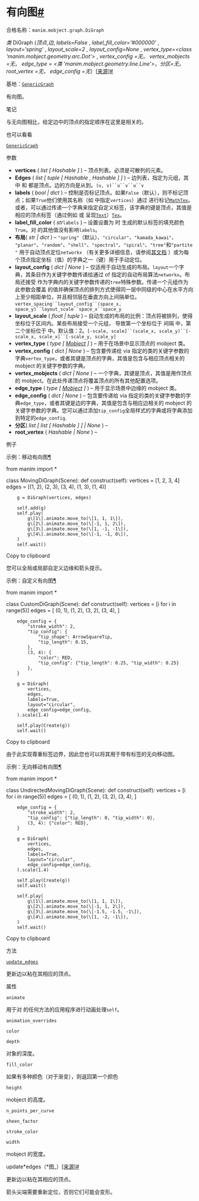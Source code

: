 # 有向图[#](#digraph "此标题的固定链接")

合格名称：`manim.mobject.graph.DiGraph`

_类_ DiGraph (_顶点_,_边_, _labels=False_ , _label_fill_color='#000000'_ , _layout='spring'_ , _layout_scale=2_ , _layout_config=None_ , _vertex_type=<class 'manim.mobject.geometry.arc.Dot'>_ , _vertex_config =无_， _vertex_mobjects =无_， _edge_type = <类 'manim.mobject.geometry.line.Line'>_，_分区=无_， _root_vertex =无_， _edge_config =无_）[\[来源\]](../_modules/manim/mobject/graph.html#DiGraph)[#](#manim.mobject.graph.DiGraph "此定义的固定链接")

基地：[`GenericGraph`](manim.mobject.graph.GenericGraph.html#manim.mobject.graph.GenericGraph "manim.mobject.graph.GenericGraph")

有向图。

笔记

与无向图相比，给定边中的顶点的指定顺序在这里是相关的。

也可以看看

[`GenericGraph`](manim.mobject.graph.GenericGraph.html#manim.mobject.graph.GenericGraph "manim.mobject.graph.GenericGraph")

参数

- **vertices** ( _list_ _\[_ _Hashable_ _\]_ ) – 顶点列表。必须是可散列的元素。
- **Edges** ( _list_ _\[_ _tuple_ _\[_ _Hashable_ _,_ _Hashable_ _\]_ _\]_ ) – 边列表，指定为元组，其中 和 都是顶点。边的方向是从到。` (u, v)``u``v``u``v `
- **labels** ( _bool_ _|_ _dict_ ) – 控制是否标记顶点。如果`False`（默认），则不标记顶点；如果`True`他们使用其名称（如 中指定`vertices`）通过 进行标记[`MathTex`](manim.mobject.text.tex_mobject.MathTex.html#manim.mobject.text.tex_mobject.MathTex "manim.mobject.text.tex_mobject.MathTex")。或者，可以通过传递一个字典来指定自定义标签，该字典的键是顶点，其值是相应的顶点标签（通过例如 或 呈现[`Text`](manim.mobject.text.text_mobject.Text.html#manim.mobject.text.text_mobject.Text "manim.mobject.text.text_mobject.Text")）[`Tex`](manim.mobject.text.tex_mobject.Tex.html#manim.mobject.text.tex_mobject.Tex "manim.mobject.text.tex_mobject.Tex")。
- **label_fill_color** ( _str_`labels` ) – 设置设置为 时 生成的默认标签的填充颜色`True`。对 的其他值没有影响`labels`。
- **布局**( _str_ _|_ _dict_ ) – `"spring"`（默认）、`"circular"`、`"kamada_kawai"`、 `"planar"`、`"random"`、`"shell"`、`"spectral"`、`"spiral"`、`"tree"`和`"partite"` 用于自动顶点定位`networkx` （有关更多详细信息，请参阅[其文档](https://networkx.org/documentation/stable/reference/drawing.html#module-networkx.drawing.layout) ）或为每个顶点指定坐标（值）的字典之一（键）用于手动定位。
- **layout_config** ( _dict_ _|_ _None_ ) – 仅适用于自动生成的布局。`layout`一个字典，其条目作为关键字参数传递给通过 of 指定的自动布局算法`networkx`。布局还接受 作为字典内的关键字参数传递的`tree`特殊参数。传递一个元组作为此参数会覆盖 的值并确保顶点的排列方式使得同一层中同级的中心在水平方向上至少相距单位，并且相邻层在垂直方向上间隔单位。` vertex_spacing``layout_config``(space_x, space_y)``layout_scale``space_x``space_y `
- **layout_scale** ( _float_ _|_ _tuple_ ) – 自动生成的布局的比例：顶点将被排列，使得坐标位于区间内。某些布局接受一个元组， 导致第一个坐标位于 间隔 中，第二个坐标位于 中。默认值：2。` [-scale, scale]``(scale_x, scale_y)``[-scale_x, scale_x]``[-scale_y, scale_y] `
- **vertex_type** ( _type_ _\[_ [_Mobject_](manim.mobject.mobject.Mobject.html#manim.mobject.mobject.Mobject "manim.mobject.mobject.Mobject") _\]_ ) – 用于在场景中显示顶点的 mobject 类。
- **vertex_config** ( _dict_ _|_ _None_ ) – 包含要传递给 via 指定的类的关键字参数的字典`vertex_type`，或者其键是顶点的字典，其值是包含与相应顶点相关的 mobject 的关键字参数的字典。
- **vertex_mobjects** ( _dict_ _|_ _None_ ) – 一个字典，其键是顶点，其值是用作顶点的 mobject。在此处传递顶点将覆盖顶点的所有其他配置选项。
- **edge_type** ( _type_ _\[_ [_Mobject_](manim.mobject.mobject.Mobject.html#manim.mobject.mobject.Mobject "manim.mobject.mobject.Mobject") _\]_ ) – 用于显示场景中边缘的 mobject 类。
- **edge_config** ( _dict_ _|_ _None_ ) – 包含要传递给 via 指定的类的关键字参数的字典`edge_type`，或者其键是边的字典，其值是包含与相应边相关的 mobject 的关键字参数的字典。您可以通过添加`tip_config`全局样式的字典或将字典添加到特定的`edge_config`.
- **分区**( _list_ _\[_ _list_ _\[_ _Hashable_ _\]_ _\]_ _|_ _None_ ) –
- **root_vertex** ( _Hashable_ _|_ _None_ ) –

例子

示例：移动有向图[¶](#movingdigraph)

from manim import \*

class MovingDiGraph(Scene):
def construct(self):
vertices = \[1, 2, 3, 4\]
edges = \[(1, 2), (2, 3), (3, 4), (1, 3), (1, 4)\]

        g = DiGraph(vertices, edges)

        self.add(g)
        self.play(
            g\[1\].animate.move_to(\[1, 1, 1\]),
            g\[2\].animate.move_to(\[-1, 1, 2\]),
            g\[3\].animate.move_to(\[1, -1, -1\]),
            g\[4\].animate.move_to(\[-1, -1, 0\]),
        )
        self.wait()

Copy to clipboard

您可以全局或局部自定义边缘和箭头提示。

示例：自定义有向图[¶](#customdigraph)

from manim import \*

class CustomDiGraph(Scene):
def construct(self):
vertices = \[i for i in range(5)\]
edges = \[
(0, 1),
(1, 2),
(3, 2),
(3, 4),
\]

        edge_config = {
            "stroke_width": 2,
            "tip_config": {
                "tip_shape": ArrowSquareTip,
                "tip_length": 0.15,
            },
            (3, 4): {
                "color": RED,
                "tip_config": {"tip_length": 0.25, "tip_width": 0.25}
            },
        }

        g = DiGraph(
            vertices,
            edges,
            labels=True,
            layout="circular",
            edge_config=edge_config,
        ).scale(1.4)

        self.play(Create(g))
        self.wait()

Copy to clipboard

由于此实现尊重标签边界，因此您也可以将其用于带有标签的无向移动图。

示例：无向移动有向图[¶](#undirectedmovingdigraph)

from manim import \*

class UndirectedMovingDiGraph(Scene):
def construct(self):
vertices = \[i for i in range(5)\]
edges = \[
(0, 1),
(1, 2),
(3, 2),
(3, 4),
\]

        edge_config = {
            "stroke_width": 2,
            "tip_config": {"tip_length": 0, "tip_width": 0},
            (3, 4): {"color": RED},
        }

        g = DiGraph(
            vertices,
            edges,
            labels=True,
            layout="circular",
            edge_config=edge_config,
        ).scale(1.4)

        self.play(Create(g))
        self.wait()

        self.play(
            g\[1\].animate.move_to(\[1, 1, 1\]),
            g\[2\].animate.move_to(\[-1, 1, 2\]),
            g\[3\].animate.move_to(\[-1.5, -1.5, -1\]),
            g\[4\].animate.move_to(\[1, -2, -1\]),
        )
        self.wait()

Copy to clipboard

方法

[`update_edges`](#manim.mobject.graph.DiGraph.update_edges "manim.mobject.graph.DiGraph.update_edges")

更新边以粘在其相应的顶点。

属性

`animate`

用于对 的任何方法的应用程序进行动画处理`self`。

`animation_overrides`

`color`

`depth`

对象的深度。

`fill_color`

如果有多种颜色（对于渐变），则返回第一个颜色

`height`

mobject 的高度。

`n_points_per_curve`

`sheen_factor`

`stroke_color`

`width`

mobject 的宽度。

update*edges（*图\_）[\[来源\]](../_modules/manim/mobject/graph.html#DiGraph.update_edges)[#](#manim.mobject.graph.DiGraph.update_edges "此定义的固定链接")

更新边以粘在其相应的顶点。

箭头尖端需要重新定位，否则它们可能会变形。
